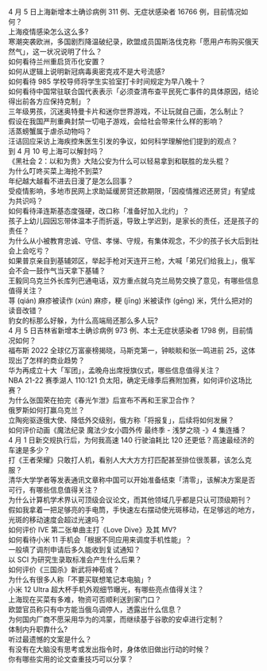 4 月 5 日上海新增本土确诊病例 311 例、无症状感染者 16766 例，目前情况如何？  
上海疫情感染怎么这么多?  
寒潮突袭欧洲，多国剧烈降温破纪录，欧盟成员国斯洛伐克称「愿用卢布购买俄天然气」，这一状况说明了什么？  
如何看待兰州重启货币化安置？  
如何从逻辑上说明新冠病毒奥密克戎不是大号流感?  
如何看待 985 学校导师将学生实验室打卡时间规定为早八晚十？  
如何看待中国常驻联合国代表表示「必须查清布查平民死亡事件的具体原因，结论得出前各方应保持克制」？  
三年级男孩，沉迷奥特曼卡片和迷你世界游戏，不让玩就自己画，怎么制止？  
假设在我国严刑重典封禁一切电子游戏，会给社会带来什么样的影响？  
活蒸螃蟹属于虐杀动物吗？  
汪诘回应采访上海疾控朱医生引发的争议，如何科学理解他们提到的观点？  
到 4 月 10 号上海可以解封吗？  
《黑社会 2：以和为贵》大陆公安为什么可以轻易拿到和联胜的龙头棍？  
为什么叮咚买菜上海抢不到菜?  
年纪越大越看不进去日漫了是怎么回事？  
受疫情影响，多地市民网上求助延缓房贷还款期限，「因疫情推迟还房贷」有望成为共识吗？  
如何看待泽连斯基态度强硬，改口称「准备好加入北约」？  
孩子上幼儿园因忘带体温本子而折返，导致上学迟到，是家长的责任，还是孩子的责任？  
为什么从小被教育忠诚、守信、孝悌、守规，有集体观念，不少的孩子长大后到社会上会吃亏？  
如果普京亲自到基辅郊区，举起手枪对天连开三枪，大喊「弟兄们给我上」，俄军会不会一鼓作气当天拿下基辅？  
王毅同乌克兰外长库列巴通电话，双方重点就乌克兰局势交换了意见，有哪些信息值得关注？  
荨 (qián) 麻疹被读作 (xún) 麻疹，粳 (jīng) 米被读作 (gēng) 米，凭什么把对的读音改错？  
豹女的标那么好躲，为什么高端局还那么多人玩?  
4 月 5 日吉林省新增本土确诊病例 973 例、本土无症状感染者 1798 例，目前情况如何？  
福布斯 2022 全球亿万富豪榜揭晓，马斯克第一，钟睒睒和张一鸣进前 25，这体现出了怎样的商业趋势？  
华为再成立十大「军团」，孟晚舟出席授旗仪式，哪些信息值得关注？  
NBA 21-22 赛季湖人 110:121 负太阳，确定无缘季后赛附加赛，如何评价这场比赛？  
为什么张国荣在拍完《春光乍泄》后宣布不再和王家卫合作？  
俄罗斯如何打赢乌克兰？  
立陶宛驱逐俄大使、降低外交级别，俄方称「将报复」，后续将如何发展？  
如何评价动画《魔法纪录 魔法少女小圆外传 最终季 - 浅梦之晓 -》4 集连播？  
4 月 1 日新交规执行后，为何我高速 140 行驶油耗比 120 还更低？高速最经济的车速是多少？  
打《王者荣耀》只敢打人机，看别人大大方方打匹配甚至排位很羡慕，该怎么克服？  
清华大学学者等发表通讯文章称中国可以开始准备结束「清零」，该解决方案是否可行，有哪些信息值得关注？  
为什么计算机学术界认可顶级会议论文，而其他领域几乎都是只认可顶级期刊？  
假如我拿着一把足够亮的手电筒，手快速左右摆动使光斑移动，在足够远的地方，光斑的移动速度会超过光速吗？  
如何评价 IVE 第二张单曲主打《Love Dive》及其 MV?  
如何看待小米 11 手机会「根据不同应用来调度手机性能」？  
一般填了调剂申请后多久能收到复试通知？  
以 SCI 为研究生录取标准会产生什么后果？  
如何评价《三国杀》新武将神荀彧？  
为什么有很多人称「不要买联想笔记本电脑」?  
小米 12 Ultra 超大杯手机外观细节曝光，有哪些亮点值得关注？  
上海现在买菜有多难，物资可否顺利送到家门口？  
欧盟官员称只有中方能当俄乌调停人，透露出什么信息？  
为何国内厂商不愿采用华为的鸿蒙，而继续基于谷歌的安卓进行定制？  
体制内升职靠什么?  
听过最遗憾的文案是什么？  
有没有在大脑没有思考或发出指令时，身体依旧做出行动的时候？  
你有哪些实用的论文查重技巧可以分享？  

